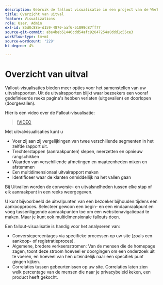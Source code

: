 ```yaml
---
description: Gebruik de fallout visualisatie in een project van de Werkruimte.
title: Overzicht van uitval
feature: Visualizations
role: User, Admin
exl-id: 85d0c88e-d159-4870-aaf6-51899d87ff77
source-git-commit: aba4beb51446cdd54afc92047254a0ddd1c55ce3
workflow-type: tm+mt
source-wordcount: '229'
ht-degree: 4%

---
```


# Overzicht van uitval

Vallout-visualisaties bieden meer opties voor het samenstellen van uw uitvalrapporten. Uit de uitvalrapporten blijkt waar bezoekers een vooraf gedefinieerde reeks pagina&#39;s hebben verlaten (uitgevallen) en doorlopen (doorgevallen).

Hier is een video over de Fallout-visualisatie:

>[!VIDEO](https://video.tv.adobe.com/v/345883/?quality=12)

Met uitvalvisualisaties kunt u

* Voer zij aan zij vergelijkingen van twee verschillende segmenten in het zelfde rapport uit.
* Trechterstappen (aanraakpunten) slepen, neerzetten en opnieuw rangschikken
* Waarden van verschillende afmetingen en maateenheden mixen en afstemmen
* Een multidimensionaal uitvalrapport maken
* Identificeer waar de klanten onmiddellijk na het vallen gaan

Bij Uitvallen worden de conversie- en uitvalsnelheden tussen elke stap of elk aanraakpunt in een reeks weergegeven.

U kunt bijvoorbeeld de uitvalpunten van een bezoeker bijhouden tijdens een aankoopproces. Selecteer gewoon een begin- en een eindaanraakpunt en voeg tussenliggende aanraakpunten toe om een websitenavigatiepad te maken. Maar je kunt ook multidimensionale fallouts doen.

Een fallout-visualisatie is handig voor het analyseren van:

* Conversiepercentages via specifieke processen op uw site (zoals een aankoop- of registratieproces).
* Algemene, bredere verkeersstromen: Van de mensen die de homepage zagen, toont deze stroom hoeveel er doorgingen om een onderzoek uit te voeren, en hoeveel van hen uiteindelijk naar een specifiek punt gingen kijken.
* Correlaties tussen gebeurtenissen op uw site. Correlaties laten zien welk percentage van de mensen die naar je privacybeleid keken, een product heeft gekocht.
